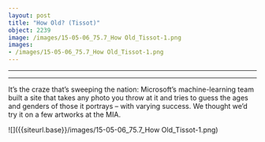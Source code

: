```yaml
---
layout: post
title: "How Old? (Tissot)"
object: 2239
image: /images/15-05-06_75.7_How Old_Tissot-1.png
images:
- /images/15-05-06_75.7_How Old_Tissot-1.png
---
```

****

****

It’s the craze that’s sweeping the nation: Microsoft’s machine-learning team built a site that takes any photo you throw at it and tries to guess the ages and genders of those it portrays – with varying success. We thought we’d try it on a few artworks at the MIA.

![]({{siteurl.base}}/images/15-05-06_75.7_How Old_Tissot-1.png)
